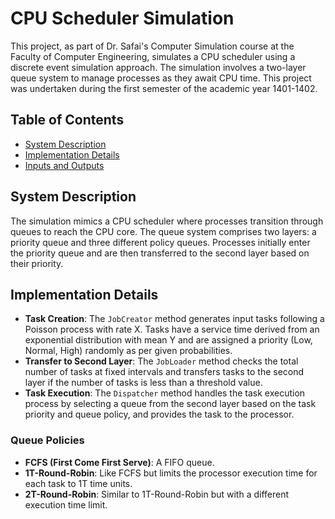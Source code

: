 # CPU Scheduler Simulation

This project, as part of Dr. Safai's Computer Simulation course at the Faculty of Computer Engineering, simulates a CPU scheduler using a discrete event simulation approach. The simulation involves a two-layer queue system to manage processes as they await CPU time. This project was undertaken during the first semester of the academic year 1401-1402.

## Table of Contents

- [System Description](#system-description)
- [Implementation Details](#implementation-details)
- [Inputs and Outputs](#inputs-and-outputs)

## System Description

The simulation mimics a CPU scheduler where processes transition through queues to reach the CPU core. The queue system comprises two layers: a priority queue and three different policy queues. Processes initially enter the priority queue and are then transferred to the second layer based on their priority.

## Implementation Details

- **Task Creation**: The `JobCreator` method generates input tasks following a Poisson process with rate X. Tasks have a service time derived from an exponential distribution with mean Y and are assigned a priority (Low, Normal, High) randomly as per given probabilities.
- **Transfer to Second Layer**: The `JobLoader` method checks the total number of tasks at fixed intervals and transfers tasks to the second layer if the number of tasks is less than a threshold value.
- **Task Execution**: The `Dispatcher` method handles the task execution process by selecting a queue from the second layer based on the task priority and queue policy, and provides the task to the processor.

### Queue Policies

- **FCFS (First Come First Serve)**: A FIFO queue.
- **1T-Round-Robin**: Like FCFS but limits the processor execution time for each task to 1T time units.
- **2T-Round-Robin**: Similar to 1T-Round-Robin but with a different execution time limit.

